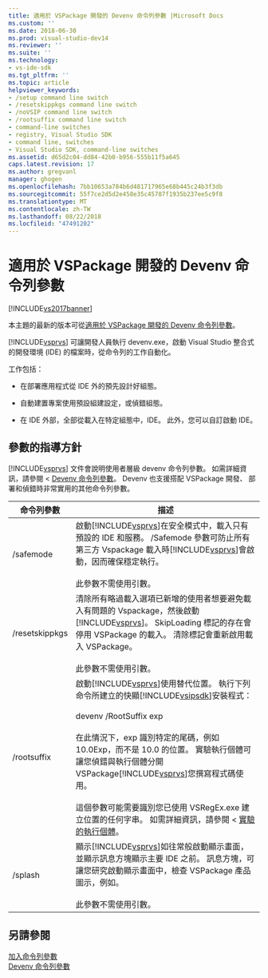 ```yaml
---
title: 適用於 VSPackage 開發的 Devenv 命令列參數 |Microsoft Docs
ms.custom: ''
ms.date: 2018-06-30
ms.prod: visual-studio-dev14
ms.reviewer: ''
ms.suite: ''
ms.technology:
- vs-ide-sdk
ms.tgt_pltfrm: ''
ms.topic: article
helpviewer_keywords:
- /setup command line switch
- /resetskippkgs command line switch
- /noVSIP command line switch
- /rootsuffix command line switch
- command-line switches
- registry, Visual Studio SDK
- command line, switches
- Visual Studio SDK, command-line switches
ms.assetid: d65d2c04-dd84-42b0-b956-555b11f5a645
caps.latest.revision: 17
ms.author: gregvanl
manager: ghogen
ms.openlocfilehash: 7bb10653a784b6d481717965e68b445c24b3f3db
ms.sourcegitcommit: 55f7ce2d5d2e458e35c45787f1935b237ee5c9f8
ms.translationtype: MT
ms.contentlocale: zh-TW
ms.lasthandoff: 08/22/2018
ms.locfileid: "47491202"
---
```

# <a name="devenv-command-line-switches-for-vspackage-development"></a>適用於 VSPackage 開發的 Devenv 命令列參數
[!INCLUDE[vs2017banner](../includes/vs2017banner.md)]

本主題的最新的版本可從[適用於 VSPackage 開發的 Devenv 命令列參數](https://docs.microsoft.com/visualstudio/extensibility/devenv-command-line-switches-for-vspackage-development)。  
  
[!INCLUDE[vsprvs](../includes/vsprvs-md.md)] 可讓開發人員執行 devenv.exe，啟動 Visual Studio 整合式的開發環境 (IDE) 的檔案時，從命令列的工作自動化。  
  
 工作包括：  
  
-   在部署應用程式從 IDE 外的預先設計好組態。  
  
-   自動建置專案使用預設組建設定，或偵錯組態。  
  
-   在 IDE 外部，全部從載入在特定組態中，IDE。 此外，您可以自訂啟動 IDE。  
  
## <a name="guidelines-for-switches"></a>參數的指導方針  
 [!INCLUDE[vsprvs](../includes/vsprvs-md.md)] 文件會說明使用者層級 devenv 命令列參數。 如需詳細資訊，請參閱 < [Devenv 命令列參數](../ide/reference/devenv-command-line-switches.md)。 Devenv 也支援搭配 VSPackage 開發、 部署和偵錯時非常實用的其他命令列參數。  
  
|命令列參數|描述|  
|--------------------------|-----------------|  
|/safemode|啟動[!INCLUDE[vsprvs](../includes/vsprvs-md.md)]在安全模式中，載入只有預設的 IDE 和服務。 /Safemode 參數可防止所有第三方 Vspackage 載入時[!INCLUDE[vsprvs](../includes/vsprvs-md.md)]會啟動，因而確保穩定執行。<br /><br /> 此參數不需使用引數。|  
|/resetskippkgs|清除所有略過載入選項已新增的使用者想要避免載入有問題的 Vspackage，然後啟動[!INCLUDE[vsprvs](../includes/vsprvs-md.md)]。 SkipLoading 標記的存在會停用 VSPackage 的載入。 清除標記會重新啟用載入 VSPackage。<br /><br /> 此參數不需使用引數。|  
|/rootsuffix|啟動[!INCLUDE[vsprvs](../includes/vsprvs-md.md)]使用替代位置。 執行下列命令所建立的快顯[!INCLUDE[vsipsdk](../includes/vsipsdk-md.md)]安裝程式：<br /><br /> devenv /RootSuffix exp<br /><br /> 在此情況下，exp 識別特定的尾碼，例如 10.0Exp，而不是 10.0 的位置。 實驗執行個體可讓您偵錯與執行個體分開 VSPackage[!INCLUDE[vsprvs](../includes/vsprvs-md.md)]您撰寫程式碼使用。<br /><br /> 這個參數可能需要識別您已使用 VSRegEx.exe 建立位置的任何字串。 如需詳細資訊，請參閱 <<c0> [ 實驗的執行個體](../extensibility/the-experimental-instance.md)。|  
|/splash|顯示[!INCLUDE[vsprvs](../includes/vsprvs-md.md)]如往常般啟動顯示畫面，並顯示訊息方塊顯示主要 IDE 之前。 訊息方塊，可讓您研究啟動顯示畫面中，檢查 VSPackage 產品圖示，例如。<br /><br /> 此參數不需使用引數。|  
  
## <a name="see-also"></a>另請參閱  
 [加入命令列參數](../extensibility/adding-command-line-switches.md)   
 [Devenv 命令列參數](../ide/reference/devenv-command-line-switches.md)

